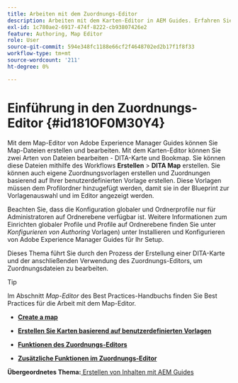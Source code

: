 ```yaml
---
title: Arbeiten mit dem Zuordnungs-Editor
description: Arbeiten mit dem Karten-Editor in AEM Guides. Erfahren Sie, wie Sie im Zuordnungs-Editor von AEM eine Zuordnungsdatei erstellen und bearbeiten.
exl-id: 1c780ae2-6917-474f-8222-cb93807426e2
feature: Authoring, Map Editor
role: User
source-git-commit: 594e348fc1188e66cf2f4648702ed2b17f1f8f33
workflow-type: tm+mt
source-wordcount: '211'
ht-degree: 0%

---
```


# Einführung in den Zuordnungs-Editor {#id181OF0M30Y4}

Mit dem Map-Editor von Adobe Experience Manager Guides können Sie Map-Dateien erstellen und bearbeiten. Mit dem Karten-Editor können Sie zwei Arten von Dateien bearbeiten - DITA-Karte und Bookmap. Sie können diese Dateien mithilfe des Workflows **Erstellen** \> **DITA Map** erstellen. Sie können auch eigene Zuordnungsvorlagen erstellen und Zuordnungen basierend auf Ihrer benutzerdefinierten Vorlage erstellen. Diese Vorlagen müssen dem Profilordner hinzugefügt werden, damit sie in der Blueprint zur Vorlagenauswahl und im Editor angezeigt werden.

Beachten Sie, dass die Konfiguration globaler und Ordnerprofile nur für Administratoren auf Ordnerebene verfügbar ist. Weitere Informationen zum Einrichten globaler Profile und Profile auf Ordnerebene finden Sie unter *Konfigurieren von Authoring* Vorlagen) unter Installieren und Konfigurieren von Adobe Experience Manager Guides für Ihr Setup.

<!------------------------------------

The Map Editor comes in two modes — the Basic Map Editor and the Advanced Map Editor. The Basic Map Editor is available only through configuration. If your administrator has enabled it, then only the Basic Map Editor will be available for use. By default, all new maps are opened for editing in the Advanced Map Editor. The Advanced Map Editor is available within the Editor itself, which is used for editing DITA topic files.

-------->

Dieses Thema führt Sie durch den Prozess der Erstellung einer DITA-Karte und der anschließenden Verwendung des Zuordnungs-Editors, um Zuordnungsdateien zu bearbeiten.

>[!TIP]
>
> Im Abschnitt *Map-Editor* des Best Practices-Handbuchs finden Sie Best Practices für die Arbeit mit dem Map-Editor.

- **[Create a map](map-editor-create-map.md)**

- **[Erstellen Sie Karten basierend auf benutzerdefinierten Vorlagen](create-maps-customized-templates.md)**

- **[Funktionen des Zuordnungs-Editors](map-editor-advanced-map-editor.md)**

- **[Zusätzliche Funktionen im Zuordnungs-Editor](map-editor-other-features.md)**


**Übergeordnetes Thema:**&#x200B;[ Erstellen von Inhalten mit AEM Guides](authoring-content-xml-doc.md)
